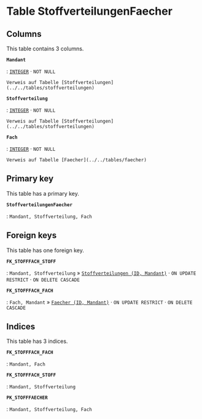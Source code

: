# Table **StoffverteilungenFaecher**

## Columns

This table contains 3 columns.

**`Mandant`**

:   [`INTEGER`](https://firebirdsql.org/file/documentation/html/en/refdocs/fblangref40/firebird-40-language-reference.html#fblangref40-datatypes-inttypes) · `NOT NULL`

    Verweis auf Tabelle [Stoffverteilungen](../../tables/stoffverteilungen)

**`Stoffverteilung`**

:   [`INTEGER`](https://firebirdsql.org/file/documentation/html/en/refdocs/fblangref40/firebird-40-language-reference.html#fblangref40-datatypes-inttypes) · `NOT NULL`

    Verweis auf Tabelle [Stoffverteilungen](../../tables/stoffverteilungen)

**`Fach`**

:   [`INTEGER`](https://firebirdsql.org/file/documentation/html/en/refdocs/fblangref40/firebird-40-language-reference.html#fblangref40-datatypes-inttypes) · `NOT NULL`

    Verweis auf Tabelle [Faecher](../../tables/faecher)

## Primary key

This table has a primary key.

**`StoffverteilungenFaecher`**

:   `Mandant, Stoffverteilung, Fach`

## Foreign keys

This table has one foreign key.

**`FK_STOFFFACH_STOFF`**

:   `Mandant, Stoffverteilung` » [`Stoffverteilungen (ID, Mandant)`](../../tables/stoffverteilungen) · `ON UPDATE RESTRICT` · `ON DELETE CASCADE`

**`FK_STOFFFACH_FACH`**

:   `Fach, Mandant` » [`Faecher (ID, Mandant)`](../../tables/faecher) · `ON UPDATE RESTRICT` · `ON DELETE CASCADE`

## Indices

This table has 3 indices.

**`FK_STOFFFACH_FACH`**

:   `Mandant, Fach`

**`FK_STOFFFACH_STOFF`**

:   `Mandant, Stoffverteilung`

**`PK_STOFFFAECHER`**

:   `Mandant, Stoffverteilung, Fach`
